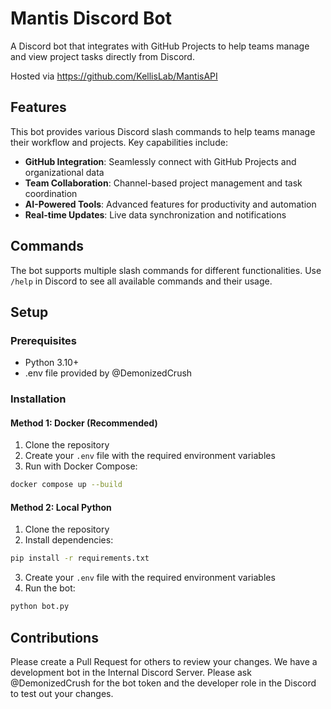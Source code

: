 # Mantis Discord Bot

A Discord bot that integrates with GitHub Projects to help teams manage and view project tasks directly from Discord.

Hosted via https://github.com/KellisLab/MantisAPI

## Features

This bot provides various Discord slash commands to help teams manage their workflow and projects. Key capabilities include:

- **GitHub Integration**: Seamlessly connect with GitHub Projects and organizational data
- **Team Collaboration**: Channel-based project management and task coordination  
- **AI-Powered Tools**: Advanced features for productivity and automation
- **Real-time Updates**: Live data synchronization and notifications

## Commands

The bot supports multiple slash commands for different functionalities. Use `/help` in Discord to see all available commands and their usage.

## Setup

### Prerequisites

- Python 3.10+
- .env file provided by @DemonizedCrush

### Installation

#### Method 1: Docker (Recommended)

1. Clone the repository
2. Create your `.env` file with the required environment variables
3. Run with Docker Compose:

```bash
docker compose up --build
```

#### Method 2: Local Python

1. Clone the repository
2. Install dependencies:

```bash
pip install -r requirements.txt
```

3. Create your `.env` file with the required environment variables
4. Run the bot:

```bash
python bot.py
```

## Contributions

Please create a Pull Request for others to review your changes. We have a development bot in the Internal Discord Server. Please ask @DemonizedCrush for the bot token and the developer role in the Discord to test out your changes.
